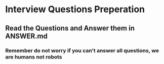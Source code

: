 # Interview Questions Preperation

## Read the Questions and Answer them in ANSWER.md

### Remember do not worry if you can't answer all questions, we are humans not robots